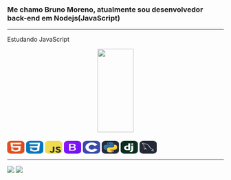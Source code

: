 <h3> <b>Me chamo Bruno Moreno, atualmente sou desenvolvedor back-end em Nodejs(JavaScript)</b></h3>
<hr>

<p> Estudando JavaScript</p>

<div align="center"> 
  <img width="41%" height="195px" src="https://github-readme-stats.vercel.app/api/top-langs/?username=Viniciusgrn&layout=compact&hide_border=false&title_color=3EBDFF&custom_title=Linguagens%20Mais%20Usadas&text_color=fff&bg_color=0d1117" />
</div>

<div style="display: inline_block"><br>
  <img align="center" alt="Vinicius-HTML" height="30" width="40" src="https://github.com/Viniciusgrn/Viniciusgrn/blob/main/icons/HTML.svg">
  <img align="center" alt="Vinicius-CSS" height="30" width="40" src="https://github.com/Viniciusgrn/Viniciusgrn/blob/main/icons/CSS.svg">
  <img align="center" alt="Vinicius-Js" height="30" width="40" src="https://github.com/Viniciusgrn/Viniciusgrn/blob/main/icons/JavaScript.svg">
  <img align="center" alt="Vinicius-Bootstrap" height="30" width="40" src="https://github.com/Viniciusgrn/Viniciusgrn/blob/main/icons/Bootstrap.svg">
  <img align="center" alt="Vinicius-C" height="30" width="40" src="https://github.com/Viniciusgrn/Viniciusgrn/blob/main/icons/C.svg">
  <img align="center" alt="Vinicius-Python" height="30" width="40" src="https://github.com/Viniciusgrn/Viniciusgrn/blob/main/icons/Python-Dark.svg">
  <img align="center" alt="Vinicius-Django" height="30" width="40" src="https://github.com/Viniciusgrn/Viniciusgrn/blob/main/icons/Django.svg">
  <img align="center" alt="Vinicius-MySQL" height="30" width="40" src="https://github.com/Viniciusgrn/Viniciusgrn/blob/main/icons/MySQL-Dark.svg">
</div>

<hr>
<div>
 <a href=https://www.linkedin.com/in/bruno-moreno-82195024a/" target="_blank"><img src="https://img.shields.io/badge/-LinkedIn-%230077B5?style=for-the-badge&logo=linkedin&logoColor=white" target="_blank"></a> 
 <a href = "mailto:brunobatistacarriaomoreno@gmail.com" ><img src="https://img.shields.io/badge/-Gmail-FF495F?style=for-the-badge&logo=gmail&logoColor=white" target="_blank"></a>
</div>
<!--
**Viniciusgrn/Viniciusgrn** is a ✨ _special_ ✨ repository because its `README.md` (this file) appears on your GitHub profile.
Here are some ideas to get you started:
- 🔭 I’m currently working on ...
- 🌱 I’m currently learning ...
- 👯 I’m looking to collaborate on ...
- 🤔 I’m looking for help with ...
- 💬 Ask me about ...
- 📫 How to reach me: ...
- 😄 Pronouns: ...
- ⚡ Fun fact: ...
-->
